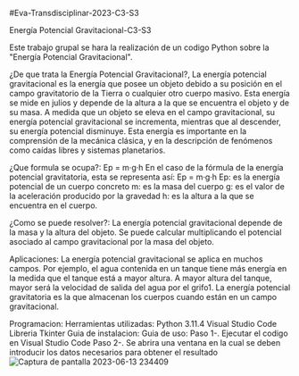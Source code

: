 #Eva-Transdisciplinar-2023-C3-S3

Energía Potencial Gravitacional-C3-S3

Este trabajo grupal se hara la realización de un codigo Python sobre la "Energía Potencial Gravitacional".

¿De que trata la Energía Potencial Gravitacional?, La energía potencial gravitacional es la energía que posee un objeto debido a su posición en el campo gravitatorio de la Tierra o cualquier otro cuerpo masivo. Esta energía se mide en julios y depende de la altura a la que se encuentra el objeto y de su masa. A medida que un objeto se eleva en el campo gravitacional, su energía potencial gravitacional se incrementa, mientras que al descender, su energía potencial disminuye. Esta energía es importante en la comprensión de la mecánica clásica, y en la descripción de fenómenos como caídas libres y sistemas planetarios.

¿Que formula se ocupa?: Ep = m·g·h En el caso de la fórmula de la energía potencial gravitatoria, esta se representa así: Ep = m·g·h Ep: es la energía potencial de un cuerpo concreto m: es la masa del cuerpo g: es el valor de la aceleración producido por la gravedad h: es la altura a la que se encuentra en el cuerpo.

¿Como se puede resolver?: La energía potencial gravitacional depende de la masa y la altura del objeto. Se puede calcular multiplicando el potencial asociado al campo gravitacional por la masa del objeto.

Aplicaciones: La energía potencial gravitacional se aplica en muchos campos. Por ejemplo, el agua contenida en un tanque tiene más energía en la medida que el tanque está a mayor altura. A mayor altura del tanque, mayor será la velocidad de salida del agua por el grifo1. La energía potencial gravitatoria es la que almacenan los cuerpos cuando están en un campo gravitacional.

Programacion:
Herramientas utilizadas: Python 3.11.4
                         Visual Studio Code
                         Libreria Tkinter
Guia de instalacion:
Guia de uso: Paso 1-. Ejecutar el codigo en Visual Studio Code
             Paso 2-. Se abrira una ventana en la cual se deben introducir los datos necesarios para obtener el resultado
             ![Captura de pantalla 2023-06-13 234409](https://github.com/Bastian03Riveros/Eva-Transdisciplinar-2023-C3-S3/assets/135167583/3cf79dad-f667-418b-ba90-53be502323b1)

           




                         
                       
